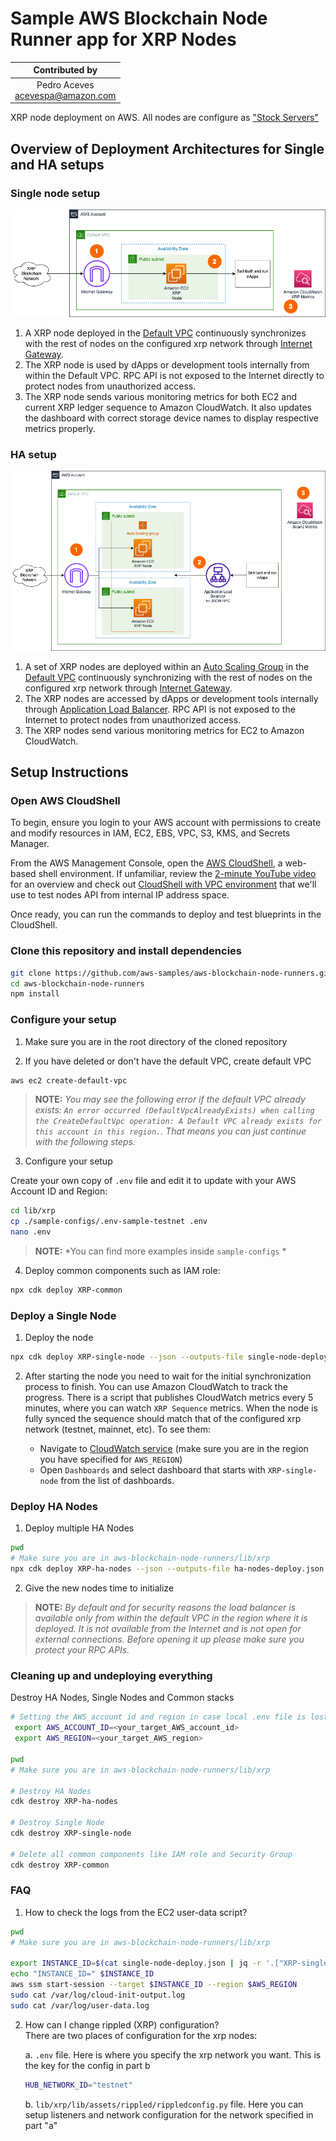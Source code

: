 # Sample AWS Blockchain Node Runner app for XRP Nodes

|          Contributed by          |
|:--------------------------------:|
| Pedro Aceves <br/>acevespa@amazon.com |

XRP node deployment on AWS. All nodes are configure as ["Stock Servers"](https://xrpl.org/docs/infrastructure/configuration/server-modes/run-rippled-as-a-stock-server)

## Overview of Deployment Architectures for Single and HA setups

### Single node setup

![Single Node Deployment](./doc/assets/Architecture-Single%20node.drawio.png)

1.	A XRP node deployed in the [Default VPC](https://docs.aws.amazon.com/vpc/latest/userguide/default-vpc.html) continuously synchronizes with the rest of nodes on the configured xrp network through [Internet Gateway](https://docs.aws.amazon.com/vpc/latest/userguide/VPC_Internet_Gateway.html).
2.	The XRP node is used by dApps or development tools internally from within the Default VPC. RPC API is not exposed to the Internet directly to protect nodes from unauthorized access.
3.  The XRP node sends various monitoring metrics for both EC2 and current XRP ledger sequence to Amazon CloudWatch. It also updates the dashboard with correct storage device names to display respective metrics properly.

### HA setup

![Highly Available Nodes Deployment](./doc/assets/Architecture-HA%20Nodes.drawio.png)

1.	A set of XRP nodes are deployed within an [Auto Scaling Group](https://docs.aws.amazon.com/autoscaling/ec2/userguide/auto-scaling-groups.html) in the [Default VPC](https://docs.aws.amazon.com/vpc/latest/userguide/default-vpc.html) continuously synchronizing with the rest of nodes on the configured xrp network through [Internet Gateway](https://docs.aws.amazon.com/vpc/latest/userguide/VPC_Internet_Gateway.html).
2.	The XRP nodes are accessed by dApps or development tools internally through [Application Load Balancer](https://docs.aws.amazon.com/elasticloadbalancing/latest/application/introduction.html). RPC API is not exposed to the Internet to protect nodes from unauthorized access.
3.	The XRP nodes send various monitoring metrics for EC2 to Amazon CloudWatch.

## Setup Instructions

### Open AWS CloudShell

To begin, ensure you login to your AWS account with permissions to create and modify resources in IAM, EC2, EBS, VPC, S3, KMS, and Secrets Manager.

From the AWS Management Console, open the [AWS CloudShell](https://docs.aws.amazon.com/cloudshell/latest/userguide/welcome.html), a web-based shell environment. If unfamiliar, review the [2-minute YouTube video](https://youtu.be/fz4rbjRaiQM) for an overview and check out [CloudShell with VPC environment](https://docs.aws.amazon.com/cloudshell/latest/userguide/creating-vpc-environment.html) that we'll use to test nodes API from internal IP address space.

Once ready, you can run the commands to deploy and test blueprints in the CloudShell.

### Clone this repository and install dependencies

```bash
git clone https://github.com/aws-samples/aws-blockchain-node-runners.git
cd aws-blockchain-node-runners
npm install
```

### Configure your setup

1. Make sure you are in the root directory of the cloned repository

2. If you have deleted or don't have the default VPC, create default VPC

```bash
aws ec2 create-default-vpc
```

> **NOTE:** *You may see the following error if the default VPC already exists: `An error occurred (DefaultVpcAlreadyExists) when calling the CreateDefaultVpc operation: A Default VPC already exists for this account in this region.`. That means you can just continue with the following steps.*

3. Configure  your setup

Create your own copy of `.env` file and edit it to update with your AWS Account ID and Region:
```bash
cd lib/xrp
cp ./sample-configs/.env-sample-testnet .env
nano .env
```
> **NOTE:** *You can find more examples inside `sample-configs` *


4. Deploy common components such as IAM role:

```bash
npx cdk deploy XRP-common
```


### Deploy a Single Node

1. Deploy the node

```bash
npx cdk deploy XRP-single-node --json --outputs-file single-node-deploy.json
```

2. After starting the node you need to wait for the initial synchronization process to finish. You can use Amazon CloudWatch to track the progress. There is a script that publishes CloudWatch metrics every 5 minutes, where you can watch `XRP Sequence` metrics. When the node is fully synced the sequence should match that of the configured xrp network (testnet, mainnet, etc). To see them:

    - Navigate to [CloudWatch service](https://console.aws.amazon.com/cloudwatch/) (make sure you are in the region you have specified for `AWS_REGION`)
    - Open `Dashboards` and select dashboard that starts with `XRP-single-node` from the list of dashboards.

### Deploy HA Nodes

1. Deploy multiple HA Nodes

```bash
pwd
# Make sure you are in aws-blockchain-node-runners/lib/xrp
npx cdk deploy XRP-ha-nodes --json --outputs-file ha-nodes-deploy.json
```

2. Give the new  nodes time to initialize

> **NOTE:** *By default and for security reasons the load balancer is available only from within the default VPC in the region where it is deployed. It is not available from the Internet and is not open for external connections. Before opening it up please make sure you protect your RPC APIs.*

### Cleaning up and undeploying everything

Destroy HA Nodes, Single Nodes and Common stacks

```bash
# Setting the AWS account id and region in case local .env file is lost
 export AWS_ACCOUNT_ID=<your_target_AWS_account_id>
 export AWS_REGION=<your_target_AWS_region>

pwd
# Make sure you are in aws-blockchain-node-runners/lib/xrp

# Destroy HA Nodes
cdk destroy XRP-ha-nodes

# Destroy Single Node
cdk destroy XRP-single-node

# Delete all common components like IAM role and Security Group
cdk destroy XRP-common
```

### FAQ

1. How to check the logs from the EC2 user-data script?

```bash
pwd
# Make sure you are in aws-blockchain-node-runners/lib/xrp

export INSTANCE_ID=$(cat single-node-deploy.json | jq -r '.["XRP-single-node"].nodeinstanceid')
echo "INSTANCE_ID=" $INSTANCE_ID
aws ssm start-session --target $INSTANCE_ID --region $AWS_REGION
sudo cat /var/log/cloud-init-output.log
sudo cat /var/log/user-data.log
```
2. How can I change rippled (XRP) configuration?  
   There are two places of configuration for the xrp nodes:

   a. `.env` file. Here is where you specify the xrp network you want. This is the key for the config in part b

      ```bash
      HUB_NETWORK_ID="testnet"
      ```

   b. `lib/xrp/lib/assets/rippled/rippledconfig.py` file. Here you can setup listeners and network configuration for the network specified in part "a"

